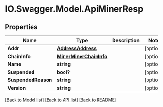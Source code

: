 # IO.Swagger.Model.ApiMinerResp
## Properties

Name | Type | Description | Notes
------------ | ------------- | ------------- | -------------
**Addr** | [**AddressAddress**](AddressAddress.md) |  | [optional] 
**ChainInfo** | [**MinerMinerChainInfo**](MinerMinerChainInfo.md) |  | [optional] 
**Name** | **string** |  | [optional] 
**Suspended** | **bool?** |  | [optional] 
**SuspendedReason** | **string** |  | [optional] 
**Version** | **string** |  | [optional] 

[[Back to Model list]](../README.md#documentation-for-models) [[Back to API list]](../README.md#documentation-for-api-endpoints) [[Back to README]](../README.md)

